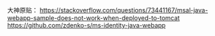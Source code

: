 大神原贴：
https://stackoverflow.com/questions/73441167/msal-java-webapp-sample-does-not-work-when-deployed-to-tomcat
https://github.com/zdenko-s/ms-identity-java-webapp
